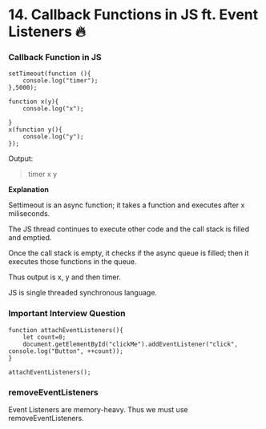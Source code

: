 # 14. Callback Functions in JS ft. Event Listeners 🔥


### Callback Function in JS

```
setTimeout(function (){
    console.log("timer");
},5000);

function x(y){
    console.log("x");

}
x(function y(){
    console.log("y");
});
```

Output:
>timer
>x
>y

**Explanation**

Settimeout is an async function; it takes a function and executes after x miliseconds.

The JS thread continues to execute other code and the call stack is filled and emptied.

Once the call stack is empty, it checks if the async queue is filled; then it executes those functions in the queue.

Thus output is x, y and then timer.

JS is single threaded synchronous language.

### Important Interview Question

```
function attachEventListeners(){
    let count=0;
    document.getElementById("clickMe").addEventListener("click", console.log("Button", ++count));
}

attachEventListeners();
```

### removeEventListeners

Event Listeners are memory-heavy. Thus we must use removeEventListeners.


